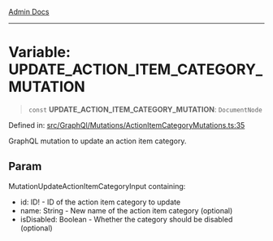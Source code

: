 [Admin Docs](/)

***

# Variable: UPDATE\_ACTION\_ITEM\_CATEGORY\_MUTATION

> `const` **UPDATE\_ACTION\_ITEM\_CATEGORY\_MUTATION**: `DocumentNode`

Defined in: [src/GraphQl/Mutations/ActionItemCategoryMutations.ts:35](https://github.com/PalisadoesFoundation/talawa-admin/blob/main/src/GraphQl/Mutations/ActionItemCategoryMutations.ts#L35)

GraphQL mutation to update an action item category.

## Param

MutationUpdateActionItemCategoryInput containing:
  - id: ID! - ID of the action item category to update
  - name: String - New name of the action item category (optional)
  - isDisabled: Boolean - Whether the category should be disabled (optional)
